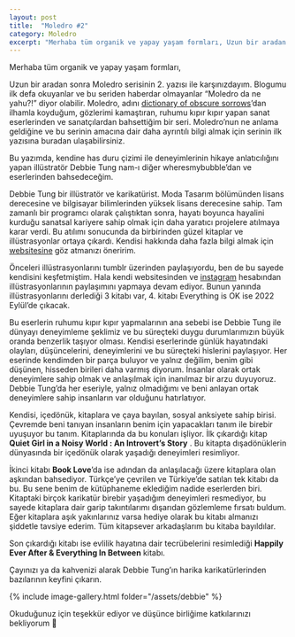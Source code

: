 ```yaml
---
layout: post
title:  "Moledro #2"
category: Moledro
excerpt: "Merhaba tüm organik ve yapay yaşam formları, Uzun bir aradan sonra Moledro serisinin 2. yazısı ile karşınızdayım. Blogumu ilk defa okuyanlar ve bu seriden haberdar olmayanlar “Moledro da ne yahu?!” diyor olabilir."
---
```


Merhaba tüm organik ve yapay yaşam formları,

Uzun bir aradan sonra Moledro serisinin 2. yazısı ile karşınızdayım. Blogumu ilk defa okuyanlar ve bu seriden haberdar olmayanlar “Moledro da ne yahu?!” diyor olabilir. Moledro, adını  [dictionary of obscure sorrows](https://www.youtube.com/c/obscuresorrows)’dan ilhamla koyduğum, gözlerimi kamaştıran, ruhumu kıpır kıpır yapan sanat eserlerinden ve sanatçılardan bahsettiğim bir seri. Moledro’nun ne anlama geldiğine ve bu serinin amacına dair daha ayrıntılı bilgi almak için serinin ilk yazısına buradan ulaşabilirsiniz.

Bu yazımda, kendine has duru çizimi ile deneyimlerinin hikaye anlatıcılığını yapan illüstratör Debbie Tung nam-ı diğer wheresmybubble’dan ve eserlerinden bahsedeceğim.

Debbie Tung bir illüstratör ve karikatürist. Moda Tasarım bölümünden lisans derecesine ve bilgisayar bilimlerinden yüksek lisans derecesine sahip. Tam zamanlı bir programcı olarak çalıştıktan sonra, hayatı boyunca hayalini kurduğu sanatsal kariyere sahip olmak için daha yaratıcı projelere atılmaya karar verdi. Bu atılımı sonucunda da birbirinden güzel kitaplar ve illüstrasyonlar ortaya çıkardı. Kendisi hakkında daha fazla bilgi almak için [websitesine](https://debbietung.com/) göz atmanızı öneririm.

Önceleri illüstrasyonlarını tumblr üzerinden paylaşıyordu, ben de bu sayede kendisini keşfetmiştim. Hala kendi websitesinden ve [instagram](https://www.instagram.com/wheresmybubble/) hesabından illüstrasyonlarının paylaşımını yapmaya devam ediyor. Bunun yanında illüstrasyonlarını derlediği 3 kitabı var, 4. kitabı Everything is OK ise 2022 Eylül’de çıkacak.

Bu eserlerin ruhumu kıpır kıpır yapmalarının ana sebebi ise Debbie Tung ile dünyayı deneyimleme şeklimiz ve bu süreçteki duygu durumlarımızın büyük oranda benzerlik taşıyor olması. Kendisi eserlerinde günlük hayatındaki olayları, düşüncelerini, deneyimlerini ve bu süreçteki hislerini paylaşıyor. Her eserinde kendimden bir parça buluyor ve yalnız değilim, benim gibi düşünen, hisseden birileri daha varmış diyorum. İnsanlar olarak ortak deneyimlere sahip olmak ve anlaşılmak için inanılmaz bir arzu duyuyoruz. Debbie Tung’da her eseriyle, yalnız olmadığımı ve beni anlayan ortak deneyimlere sahip insanların var olduğunu hatırlatıyor.

Kendisi, içedönük, kitaplara ve çaya bayılan, sosyal anksiyete sahip birisi. Çevremde beni tanıyan insanların benim için yapacakları tanım ile birebir uyuşuyor bu tanım. Kitaplarında da bu konuları işliyor. İlk çıkardığı kitap **Quiet Girl in a Noisy World : An Introvert’s Story** . Bu kitapta dışadönüklerin dünyasında bir içedönük olarak yaşadığı deneyimleri resimliyor.

İkinci kitabı **Book Love**’da ise adından da anlaşılacağı üzere kitaplara olan aşkından bahsediyor. Türkçe’ye çevrilen ve Türkiye’de satılan tek kitabı da bu. Bu sene benim de kütüphaneme eklediğim nadide eserlerden biri. Kitaptaki birçok karikatür birebir yaşadığım deneyimleri resmediyor, bu sayede kitaplara dair garip takıntılarımı dışarıdan gözlemleme fırsatı buldum. Eğer kitaplara aşık yakınlarınız varsa hediye olarak bu kitabı almanızı şiddetle tavsiye ederim. Tüm kitapsever arkadaşlarım bu kitaba bayıldılar.

Son çıkardığı kitabı ise evlilik hayatına dair tecrübelerini resimlediği **Happily Ever After & Everything In Between** kitabı.

Çayınızı ya da kahvenizi alarak Debbie Tung’ın harika karikatürlerinden bazılarının keyfini çıkarın. 

{% include image-gallery.html folder="/assets/debbie" %}



Okuduğunuz için teşekkür ediyor ve düşünce birliğime katkılarınızı bekliyorum 🖖